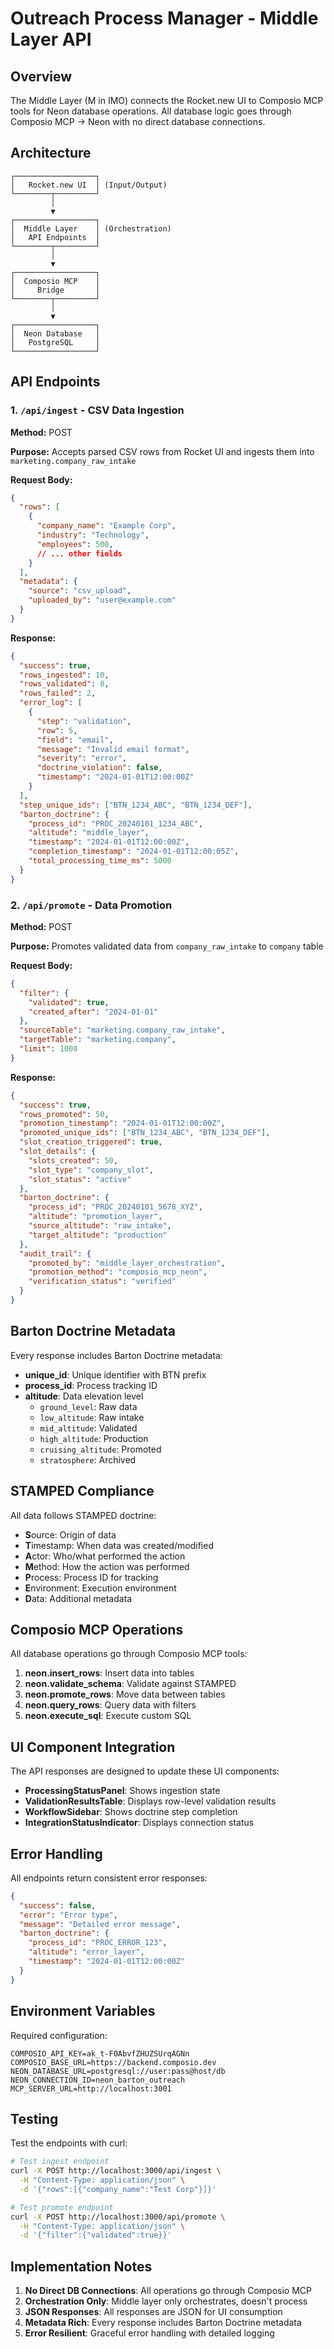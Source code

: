 # Outreach Process Manager - Middle Layer API

## Overview

The Middle Layer (M in IMO) connects the Rocket.new UI to Composio MCP tools for Neon database operations. All database logic goes through Composio MCP → Neon with no direct database connections.

## Architecture

```
┌──────────────────┐
│   Rocket.new UI  │ (Input/Output)
└────────┬─────────┘
         │
         ▼
┌──────────────────┐
│  Middle Layer    │ (Orchestration)
│   API Endpoints  │
└────────┬─────────┘
         │
         ▼
┌──────────────────┐
│  Composio MCP    │
│     Bridge       │
└────────┬─────────┘
         │
         ▼
┌──────────────────┐
│  Neon Database   │
│   PostgreSQL     │
└──────────────────┘
```

## API Endpoints

### 1. `/api/ingest` - CSV Data Ingestion

**Method:** POST

**Purpose:** Accepts parsed CSV rows from Rocket UI and ingests them into `marketing.company_raw_intake`

**Request Body:**
```json
{
  "rows": [
    {
      "company_name": "Example Corp",
      "industry": "Technology",
      "employees": 500,
      // ... other fields
    }
  ],
  "metadata": {
    "source": "csv_upload",
    "uploaded_by": "user@example.com"
  }
}
```

**Response:**
```json
{
  "success": true,
  "rows_ingested": 10,
  "rows_validated": 8,
  "rows_failed": 2,
  "error_log": [
    {
      "step": "validation",
      "row": 5,
      "field": "email",
      "message": "Invalid email format",
      "severity": "error",
      "doctrine_violation": false,
      "timestamp": "2024-01-01T12:00:00Z"
    }
  ],
  "step_unique_ids": ["BTN_1234_ABC", "BTN_1234_DEF"],
  "barton_doctrine": {
    "process_id": "PROC_20240101_1234_ABC",
    "altitude": "middle_layer",
    "timestamp": "2024-01-01T12:00:00Z",
    "completion_timestamp": "2024-01-01T12:00:05Z",
    "total_processing_time_ms": 5000
  }
}
```

### 2. `/api/promote` - Data Promotion

**Method:** POST

**Purpose:** Promotes validated data from `company_raw_intake` to `company` table

**Request Body:**
```json
{
  "filter": {
    "validated": true,
    "created_after": "2024-01-01"
  },
  "sourceTable": "marketing.company_raw_intake",
  "targetTable": "marketing.company",
  "limit": 1000
}
```

**Response:**
```json
{
  "success": true,
  "rows_promoted": 50,
  "promotion_timestamp": "2024-01-01T12:00:00Z",
  "promoted_unique_ids": ["BTN_1234_ABC", "BTN_1234_DEF"],
  "slot_creation_triggered": true,
  "slot_details": {
    "slots_created": 50,
    "slot_type": "company_slot",
    "slot_status": "active"
  },
  "barton_doctrine": {
    "process_id": "PROC_20240101_5678_XYZ",
    "altitude": "promotion_layer",
    "source_altitude": "raw_intake",
    "target_altitude": "production"
  },
  "audit_trail": {
    "promoted_by": "middle_layer_orchestration",
    "promotion_method": "composio_mcp_neon",
    "verification_status": "verified"
  }
}
```

## Barton Doctrine Metadata

Every response includes Barton Doctrine metadata:

- **unique_id**: Unique identifier with BTN prefix
- **process_id**: Process tracking ID
- **altitude**: Data elevation level
  - `ground_level`: Raw data
  - `low_altitude`: Raw intake
  - `mid_altitude`: Validated
  - `high_altitude`: Production
  - `cruising_altitude`: Promoted
  - `stratosphere`: Archived

## STAMPED Compliance

All data follows STAMPED doctrine:
- **S**ource: Origin of data
- **T**imestamp: When data was created/modified
- **A**ctor: Who/what performed the action
- **M**ethod: How the action was performed
- **P**rocess: Process ID for tracking
- **E**nvironment: Execution environment
- **D**ata: Additional metadata

## Composio MCP Operations

All database operations go through Composio MCP tools:

1. **neon.insert_rows**: Insert data into tables
2. **neon.validate_schema**: Validate against STAMPED
3. **neon.promote_rows**: Move data between tables
4. **neon.query_rows**: Query data with filters
5. **neon.execute_sql**: Execute custom SQL

## UI Component Integration

The API responses are designed to update these UI components:

- **ProcessingStatusPanel**: Shows ingestion state
- **ValidationResultsTable**: Displays row-level validation results
- **WorkflowSidebar**: Shows doctrine step completion
- **IntegrationStatusIndicator**: Displays connection status

## Error Handling

All endpoints return consistent error responses:

```json
{
  "success": false,
  "error": "Error type",
  "message": "Detailed error message",
  "barton_doctrine": {
    "process_id": "PROC_ERROR_123",
    "altitude": "error_layer",
    "timestamp": "2024-01-01T12:00:00Z"
  }
}
```

## Environment Variables

Required configuration:

```env
COMPOSIO_API_KEY=ak_t-F0AbvfZHUZSUrqAGNn
COMPOSIO_BASE_URL=https://backend.composio.dev
NEON_DATABASE_URL=postgresql://user:pass@host/db
NEON_CONNECTION_ID=neon_barton_outreach
MCP_SERVER_URL=http://localhost:3001
```

## Testing

Test the endpoints with curl:

```bash
# Test ingest endpoint
curl -X POST http://localhost:3000/api/ingest \
  -H "Content-Type: application/json" \
  -d '{"rows":[{"company_name":"Test Corp"}]}'

# Test promote endpoint
curl -X POST http://localhost:3000/api/promote \
  -H "Content-Type: application/json" \
  -d '{"filter":{"validated":true}}'
```

## Implementation Notes

1. **No Direct DB Connections**: All operations go through Composio MCP
2. **Orchestration Only**: Middle layer only orchestrates, doesn't process
3. **JSON Responses**: All responses are JSON for UI consumption
4. **Metadata Rich**: Every response includes Barton Doctrine metadata
5. **Error Resilient**: Graceful error handling with detailed logging